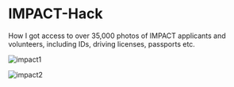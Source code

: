 # IMPACT-Hack
How I got access to over 35,000 photos of IMPACT applicants and volunteers, including IDs, driving licenses, passports etc.


![impact1](https://user-images.githubusercontent.com/45766976/113693413-408c3e80-96d7-11eb-8dbe-35a4b9bfa80e.png)

![impact2](https://user-images.githubusercontent.com/45766976/113695760-e93b9d80-96d9-11eb-8312-fe4fd7804552.png)



